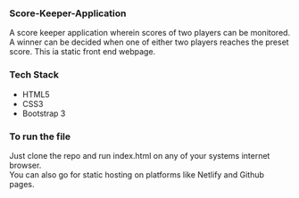 ### Score-Keeper-Application
A score keeper application wherein scores of two players can be monitored. A winner can be decided when one of either two players reaches the preset score. This ia static front end webpage.

### Tech Stack
* HTML5
* CSS3
* Bootstrap 3

### To run the file
Just clone the repo and run index.html on any of your systems internet browser.
<br>
You can also go for static hosting on platforms like Netlify and Github pages.

